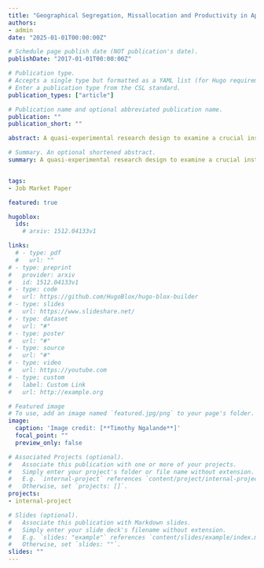 ```yaml
---
title: "Geographical Segregation, Missallocation and Productivity in Apartheid South Africa Manufacturing: The Barrier-Breaking Iron Tracks of Growth"
authors:
- admin
date: "2025-01-01T00:00:00Z"

# Schedule page publish date (NOT publication's date).
publishDate: "2017-01-01T00:00:00Z"

# Publication type.
# Accepts a single type but formatted as a YAML list (for Hugo requirements).
# Enter a publication type from the CSL standard.
publication_types: ["article"]

# Publication name and optional abbreviated publication name.
publication: ""
publication_short: ""

abstract: A quasi-experimental research design to examine a crucial instrument of state policy; the national railway system. It finds that state-led upgrades to the railway network—a tool explicitly used to enforce spatial segregation—causally increased aggregate productivity in the districts it connected. The mechanism for this gain was an enhancement of allocative efficiency, as the modernized infrastructure reduced the effective economic distance between segregated residential areas and industrial centres, thereby mitigating the very spatial distortions it was designed to support. 

# Summary. An optional shortened abstract.
summary: A quasi-experimental research design to examine a crucial instrument of state policy; the national railway system. It finds that state-led upgrades to the railway network—a tool explicitly used to enforce spatial segregation—causally increased aggregate productivity in the districts it connected. The mechanism for this gain was an enhancement of allocative efficiency, as the modernized infrastructure reduced the effective economic distance between segregated residential areas and industrial centres, thereby mitigating the very spatial distortions it was designed to support. 


tags:
- Job Market Paper

featured: true

hugoblox:
  ids:
    # arxiv: 1512.04133v1

links:
  # - type: pdf
  #   url: ""
# - type: preprint
#   provider: arxiv
#   id: 1512.04133v1
# - type: code
#   url: https://github.com/HugoBlox/hugo-blox-builder
# - type: slides
#   url: https://www.slideshare.net/
# - type: dataset
#   url: "#"
# - type: poster
#   url: "#"
# - type: source
#   url: "#"
# - type: video
#   url: https://youtube.com
# - type: custom
#   label: Custom Link
#   url: http://example.org

# Featured image
# To use, add an image named `featured.jpg/png` to your page's folder. 
image:
  caption: 'Image credit: [**Timothy Ngalande**]'
  focal_point: ""
  preview_only: false

# Associated Projects (optional).
#   Associate this publication with one or more of your projects.
#   Simply enter your project's folder or file name without extension.
#   E.g. `internal-project` references `content/project/internal-project/index.md`.
#   Otherwise, set `projects: []`.
projects:
- internal-project

# Slides (optional).
#   Associate this publication with Markdown slides.
#   Simply enter your slide deck's filename without extension.
#   E.g. `slides: "example"` references `content/slides/example/index.md`.
#   Otherwise, set `slides: ""`.
slides: ""
---
```


<!-- This work is driven by the results in my [previous paper](/publication/conference-paper/) on LLMs.

{{% callout note %}}
Create your slides in Markdown - click the *Slides* button to check out the example.
{{% /callout %}}

Add the publication's **full text** or **supplementary notes** here. You can use rich formatting such as including [code, math, and images](https://docs.hugoblox.com/content/writing-markdown-latex/). -->
